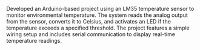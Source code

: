 Developed an Arduino-based project using an LM35 temperature sensor to monitor environmental temperature. The system reads the analog output from the sensor, converts it to Celsius, and activates an LED if the temperature exceeds a specified threshold. The project features a simple wiring setup and includes serial communication to display real-time temperature readings.
